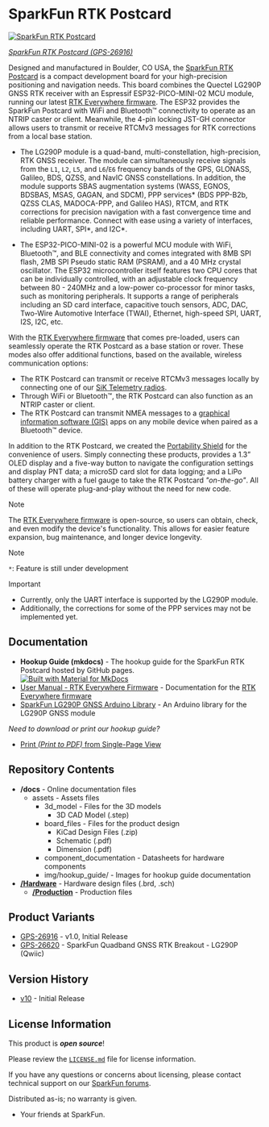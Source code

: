 SparkFun RTK Postcard
========================================

[![SparkFun RTK Postcard](https://cdn.sparkfun.com/r/600-600/assets/parts/2/8/0/3/2/26916-RTK-Postcard-Feature.jpg)](https://www.sparkfun.com/products/26916)

[*SparkFun RTK Postcard (GPS-26916)*](https://www.sparkfun.com/products/26916)


Designed and manufactured in Boulder, CO USA, the [SparkFun RTK Postcard](https://www.sparkfun.com/products/26916) is a compact development board for your high-precision positioning and navigation needs. This board combines the Quectel LG290P GNSS RTK receiver with an Espressif ESP32-PICO-MINI-02 MCU module, running our latest [RTK Everywhere firmware](https://github.com/sparkfun/SparkFun_RTK_Everywhere_Firmware). The ESP32 provides the SparkFun Postcard with WiFi and Bluetooth&trade; connectivity to operate as an NTRIP caster or client. Meanwhile, the 4-pin locking JST-GH connector allows users to transmit or receive RTCMv3 messages for RTK corrections from a local base station.

- The LG290P module is a quad-band, multi-constellation, high-precision, RTK GNSS receiver. The module can simultaneously receive signals from the `L1`, `L2`, `L5`, and `L6`/`E6` frequency bands of the GPS, GLONASS, Galileo, BDS, QZSS, and NavIC GNSS constellations. In addition, the module supports SBAS augmentation systems (WASS, EGNOS, BDSBAS, MSAS, GAGAN, and SDCM), PPP services* (BDS PPP-B2b, QZSS CLAS, MADOCA-PPP, and Galileo HAS), RTCM, and RTK corrections for precision navigation with a fast convergence time and reliable performance. Connect with ease using a variety of interfaces, including UART, SPI*, and I2C*. 

- The ESP32-PICO-MINI-02 is a powerful MCU module with WiFi, Bluetooth&trade;, and BLE connectivity and comes integrated with 8MB SPI flash, 2MB SPI Pseudo static RAM (PSRAM), and a 40 MHz crystal oscillator. The ESP32 microcontroller itself features two CPU cores that can be individually controlled, with an adjustable clock frequency between 80 - 240MHz and a low-power co-processor for minor tasks, such as monitoring peripherals. It supports a range of peripherals including an SD card interface, capacitive touch sensors, ADC, DAC, Two-Wire Automotive Interface (TWAI), Ethernet, high-speed SPI, UART, I2S, I2C, etc.

With the [RTK Everywhere firmware](https://github.com/sparkfun/SparkFun_RTK_Everywhere_Firmware) that comes pre-loaded, users can seamlessly operate the RTK Postcard as a base station or rover. These modes also offer additional functions, based on the available, wireless communication options:

- The RTK Postcard can transmit or receive RTCMv3 messages locally by connecting one of our [SiK Telemetry radios](https://www.sparkfun.com/products/19032).
- Through WiFi or Bluetooth&trade;, the RTK Postcard can also function as an NTRIP caster or client.
- The RTK Postcard can transmit NMEA messages to a [graphical information software (GIS)](https://docs.sparkfun.com/SparkFun_RTK_Everywhere_Firmware/gis_software_android/) apps on any mobile device when paired as a Bluetooth&trade; device.

In addition to the RTK Postcard, we created the [Portability Shield](https://www.sparkfun.com/products/27510) for the convenience of users. Simply connecting these products, provides a 1.3” OLED display and a five-way button to navigate the configuration settings and display PNT data; a microSD card slot for data logging; and a LiPo battery charger with a fuel gauge to take the RTK Postcard *"on-the-go"*. All of these will operate plug-and-play without the need for new code.

> [!NOTE]
> The [RTK Everywhere firmware](https://github.com/sparkfun/SparkFun_RTK_Everywhere_Firmware) is open-source, so users can obtain, check, and even modify the device's functionality. This allows for easier feature expansion, bug maintenance, and longer device longevity.

> [!NOTE]
> `*`: Feature is still under development

> [!IMPORTANT]
> - Currently, only the UART interface is supported by the LG290P module.
> - Additionally, the corrections for some of the PPP services may not be implemented yet.


Documentation
--------------

* **Hookup Guide (mkdocs)** - The hookup guide for the SparkFun RTK Postcard hosted by GitHub pages.<br>
  [![Built with Material for MkDocs](https://img.shields.io/badge/Material_for_MkDocs-526CFE?logo=MaterialForMkDocs&logoColor=white)](https://squidfunk.github.io/mkdocs-material/)
* [User Manual - RTK Everywhere Firmware](https://docs.sparkfun.com/SparkFun_RTK_Everywhere_Firmware/) - Documentation for the [RTK Everywhere firmware](https://github.com/sparkfun/SparkFun_RTK_Everywhere_Firmware)
* [SparkFun LG290P GNSS Arduino Library](https://github.com/sparkfun/SparkFun_LG290P_GNSS_Arduino_Library) - An Arduino library for the LG290P GNSS module

*Need to download or print our hookup guide?*

* [Print *(Print to PDF)* from Single-Page View](http://docs.sparkfun.com/SparkFun_RTK_Postcard/print_view)

Repository Contents
-------------------

* **/docs** - Online documentation files
    * assets - Assets files
        * 3d_model - Files for the 3D models
            * 3D CAD Model (.step)
        * board_files - Files for the product design
            * KiCad Design Files (.zip)
            * Schematic (.pdf)
            * Dimension (.pdf)
        * component_documentation - Datasheets for hardware components
        * img/hookup_guide/ - Images for hookup guide documentation
* **[/Hardware](/Hardware/)** - Hardware design files (.brd, .sch)
  * **[/Production](/Production/)** - Production files

Product Variants
----------------

* [GPS-26916](https://www.sparkfun.com/products/26916) - v1.0, Initial Release
* [GPS-26620](https://www.sparkfun.com/products/26916) - SparkFun Quadband GNSS RTK Breakout - LG290P (Qwiic)

Version History
---------------

* [v10](https://github.com/sparkfun/SparkFun_RTK_Postcard/releases/tag/v10) - Initial Release


License Information
-------------------

This product is ***open source***!

Please review the [`LICENSE.md`](./LICENSE.md) file for license information.

If you have any questions or concerns about licensing, please contact technical support on our [SparkFun forums](https://forum.sparkfun.com/viewforum.php?f=152).

Distributed as-is; no warranty is given.

- Your friends at SparkFun.
